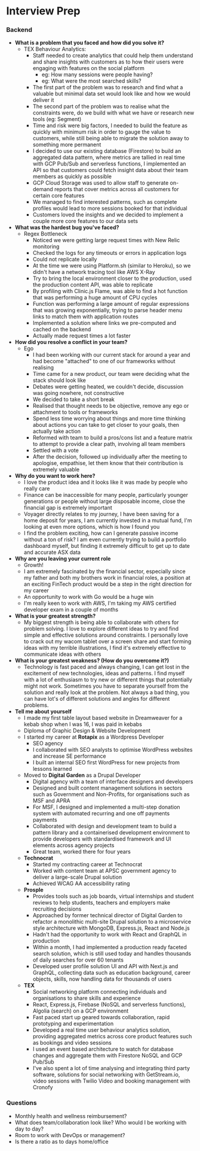 # Interview Prep

### Backend

* **What is a problem that you faced and how did you solve it?**
  * TEX Behaviour Analytics:
    * Staff needed to create analytics that could help them understand and share insights with customers as to how their users were engaging with features on the social platform
      * eg: How many sessions were people having?
      * eg: What were the most searched skills?
    * The first part of the problem was to research and find what a valuable but minimal data set would look like and how we would deliver it
    * The second part of the problem was to realise what the constraints were, do we build with what we have or research new tools \(eg: Segment\)
    * Time and risk were big factors, I needed to build the feature as quickly with minimum risk in order to gauge the value to customers, while still being able to migrate the solution away to something more permanent
    * I decided to use our existing database \(Firestore\) to build an aggregated data pattern, where metrics are tallied in real time with GCP Pub/Sub and serverless functions, I implemented an  API so that customers could fetch insight data about their team members as quickly as possible
    * GCP Cloud Storage was used to allow staff to generate on-demand reports that cover metrics across all customers for certain core features
    * We managed to find interested patterns, such as complete profiles would lead to more sessions booked for that individual
    * Customers loved the insights and we decided to implement a couple more core features to our data sets
* **What was the hardest bug you've faced?**
  * Regex Bottleneck
    * Noticed we were getting large request times with New Relic monitoring
    * Checked the logs for any timeouts or errors in application logs
    * Could not replicate locally
    * At the time we were using Platform.sh \(similar to Heroku\), so we didn't have a network tracing tool like AWS X-Ray
    * Try to bring the local environment closer to the production, used the production content API, was able to replicate
    * By profiling with Clinic.js Flame, was able to find a hot function that was performing a huge amount of CPU cycles
    * Function was performing a large amount of regular expressions that was growing exponentially, trying to parse header menu links to match them with application routes
    * Implemented a solution where links we pre-computed and cached on the backend
    * Actually made request times a lot faster
* **How did you resolve a conflict in your team?**
  * Ego
    * I had been working with our current stack for around a year and had become "attached" to one of our frameworks without realising
    * Time came for a new product, our team were deciding what the stack should look like
    * Debates were getting heated, we couldn't decide, discussion was going nowhere, not constructive
    * We decided to take a short break
    * Realised that thought needs to be objective, remove any ego or attachment to tools or frameworks
    * Spend less time worrying about things and more time thinking about actions you can take to get closer to your goals, then actually take action
    * Reformed with team to build a pros/cons list and a feature matrix to attempt to provide a clear path, involving all team members
    * Settled with a vote
    * After the decision, followed up individually after the meeting to apologise, empathise, let them know that their contribution is extremely valuable
* **Why do you want to work here?**
  * I love the product idea and it looks like it was made by people who really care
  * Finance can be inaccessible for many people, particularly younger generations or people without large disposable income, close the financial gap is extremely important
  * Voyager directly relates to my journey, I have been saving for a home deposit for years, I am currently invested in a mutual fund, I'm looking at even more options, which is how I found you
  * I find the problem exciting, how can I generate passive income without a ton of risk? I am even currently trying to build a portfolio dashboard myself, but finding it extremely difficult to get up to date and accurate ASX data
* **Why are you leaving your current role**
  * Growth!
  * I am extremely fascinated by the financial sector, especially since my father and both my brothers work in financial roles, a position at an exciting FinTech product would be a step in the right direction for my career
  * An opportunity to work with Go would be a huge win
  * I'm really keen to work with AWS, I'm taking my AWS certified developer exam in a couple of months
* **What is your greatest strength?**
  * My biggest strength is being able to collaborate with others for problem solving. I love to explore different ideas to try and find simple and effective solutions around constraints. I personally love to crack out my wacom tablet over a screen share and start forming ideas with my terrible illustrations, I find it's extremely effective to communicate ideas with others
* **What is your greatest weakness? \(How do you overcome it?\)**
  * Technology is fast paced and always changing, I can get lost in the excitement of new technologies, ideas and patterns. I find myself with a lot of enthusiasm to try new or different things that potentially might not work. Sometimes you have to separate yourself from the solution and really look at the problem. Not always a bad thing, you can have lot's of different solutions and angles for different problems.
* **Tell me about yourself**
  * I made my first table layout based website in Dreamweaver for a kebab shop when I was 16, I was paid in kebabs
  * Diploma of Graphic Design & Website Development
  * I started my career at **Rotapix** as a Wordpress Developer
    * SEO agency
    * I collaborated with SEO analysts to optimise WordPress websites and increase SE performance
    * I built an internal SEO first WordPress for new projects from lessons learned
  * Moved to **Digital Garden** as a Drupal Developer
    * Digital agency with a team of interface designers and developers
    * Designed and built content management solutions in sectors such as Government and Non-Profits, for organisations such as MSF and APRA
    * For MSF, I designed and implemented a multi-step donation system with automated recurring and one off payments payments
    * Collaborated with design and development team to build a pattern library and a containerised development environment to provide developers with standardised framework and UI elements across agency projects
    * Great team, worked there for four years
  * **Technocrat**
    * Started my contracting career at Technocrat
    * Worked with content team at APSC government agency to deliver a large-scale Drupal solution
    * Achieved WCAG AA accessibility rating
  * **Prosple**
    * Provides tools such as job boards, virtual internships and student reviews to help students, teachers and employers make recruiting decisions
    * Approached by former technical director of Digital Garden to refactor a monolithic multi-site Drupal solution to a microservice style architecture with MongoDB, Express.js, React and Node.js
    * Hadn't had the opportunity to work with React and GraphQL in production
    * Within a month, I had implemented a production ready faceted search solution, which is still used today and handles thousands of daily searches for over 60 tenants
    * Developed user profile solution UI and API with Next.js and GraphQL, collecting data such as education background, career objects, skills, now handling data for thousands of users
  * **TEX**
    * Social networking platform connecting individuals and organisations to share skills and experience
    * React, Express.js, Firebase \(NoSQL and serverless functions\), Algolia \(search\) on a GCP environment
    * Fast paced start up geared towards collaboration, rapid prototyping and experimentation
    * Developed a real time user behaviour analytics solution, providing aggregated metrics across core product features such as bookings and video sessions
    * I used an event based architecture to watch for database changes and aggregate them with Firestore NoSQL and GCP Pub/Sub
    * I've also spent a lot of time analysing and integrating third party software, solutions for social networking with GetStream.io, video sessions with Twilio Video and booking management with Cronofy

### Questions

* Monthly health and wellness reimbursement?
* What does team/collaboration look like? Who would I be working with day to day?
* Room to work with DevOps or management?
* Is there a ratio as to days home/office

